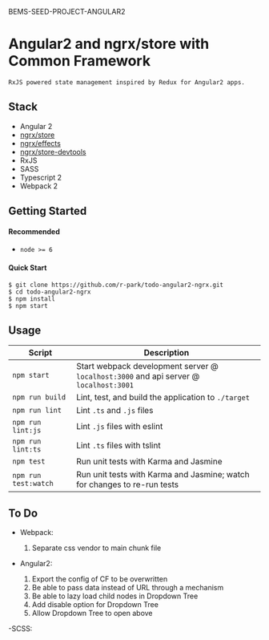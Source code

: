 BEMS-SEED-PROJECT-ANGULAR2

# Angular2 and ngrx/store with Common Framework
    RxJS powered state management inspired by Redux for Angular2 apps.


Stack
-----

- Angular 2
- [ngrx/store](https://github.com/ngrx/store)
- [ngrx/effects](https://github.com/ngrx/effects)
- [ngrx/store-devtools](https://github.com/ngrx/store-devtools)
- RxJS
- SASS
- Typescript 2
- Webpack 2


Getting Started
---------------

#### Recommended
- `node >= 6`

#### Quick Start
```shell
$ git clone https://github.com/r-park/todo-angular2-ngrx.git
$ cd todo-angular2-ngrx
$ npm install
$ npm start
```


Usage
-----

|Script|Description|
|---|---|
|`npm start`|Start webpack development server @ `localhost:3000` and api server @ `localhost:3001`|
|`npm run build`|Lint, test, and build the application to `./target`|
|`npm run lint`|Lint `.ts` and `.js` files|
|`npm run lint:js`|Lint `.js` files with eslint|
|`npm run lint:ts`|Lint `.ts` files with tslint|
|`npm test`|Run unit tests with Karma and Jasmine|
|`npm run test:watch`|Run unit tests with Karma and Jasmine; watch for changes to re-run tests|


To Do
-----
- Webpack:
    1. Separate css vendor to main chunk file

- Angular2:
    1. Export the config of CF to be overwritten
    2. Be able to pass data instead of URL through a mechanism
    3. Be able to lazy load child nodes in Dropdown Tree
    4. Add disable option for Dropdown Tree
    5. Allow Dropdown Tree to open above

-SCSS:
